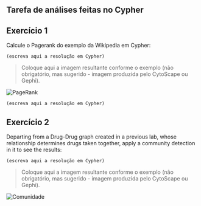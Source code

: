 ## Tarefa de análises feitas no Cypher

## Exercício 1

Calcule o Pagerank do exemplo da Wikipedia em Cypher:

~~~cypher
(escreva aqui a resolução em Cypher)
~~~

> Coloque aqui a imagem resultante conforme o exemplo (não obrigatório, mas sugerido - imagem produzida pelo CytoScape ou Gephi).

![PageRank](images/pagerank-cytoscape.png)

~~~cypher
(escreva aqui a resolução em Cypher)
~~~

## Exercício 2

Departing from a Drug-Drug graph created in a previous lab, whose relationship determines drugs taken together, apply a community detection in it to see the results:

~~~cypher
(escreva aqui a resolução em Cypher)
~~~

> Coloque aqui a imagem resultante conforme o exemplo (não obrigatório, mas sugerido - imagem produzida pelo CytoScape ou Gephi).

![Comunidade](images/comunidade-cytoscape.png)
